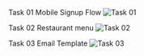 <p align=centre>
  
Task 01 Mobile Signup Flow
![Task 01](https://i.ibb.co/4K25DDN/Task-01.png)

Task 02 Restaurant menu
![Task 02](https://i.ibb.co/cFnRSC1/Task.png)

Task 03 Email Template
![Task 03](https://i.ibb.co/30rSqPp/TASK-2.png)


